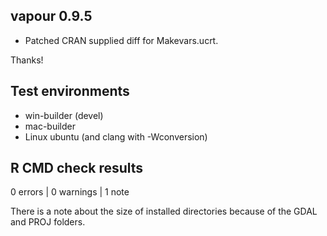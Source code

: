 ## vapour 0.9.5

* Patched CRAN supplied diff for Makevars.ucrt. 

Thanks! 


## Test environments

* win-builder (devel)
* mac-builder
* Linux ubuntu (and clang with -Wconversion)

## R CMD check results

0 errors | 0 warnings | 1 note

There is a note about the size of installed directories  because 
 of the GDAL and PROJ folders. 


